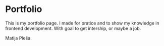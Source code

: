 # Portfolio

This is my portfolio page. I made for pratice and to show my knowledge in frontend development.
With goal to get intership, or maybe a job.

Matija Pleša.
